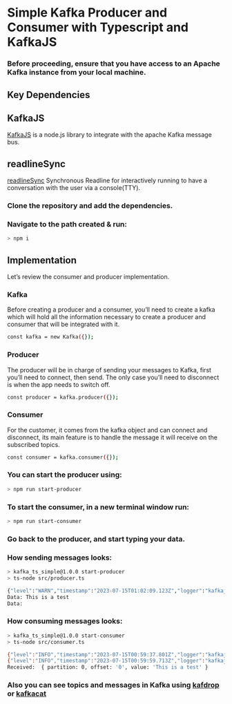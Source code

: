 # Simple Kafka Producer and Consumer with Typescript and KafkaJS

### Before proceeding, ensure that you have access to an Apache Kafka instance from your local machine.

## Key Dependencies

## KafkaJS
[KafkaJS](https://kafka.js.org/) is a node.js library to integrate with the apache Kafka message bus.

## readlineSync
[readlineSync](https://www.npmjs.com/package/readline-sync) Synchronous Readline for interactively running to have a conversation with the user via a console(TTY).

### Clone the repository and add the dependencies.

### Navigate to the path created & run:
```bash
> npm i
```

## Implementation
Let’s review the consumer and producer implementation.

### Kafka
Before creating a producer and a consumer, you’ll need to create a kafka which will hold all the information necessary to create a producer and consumer that will be integrated with it.
```bash
const kafka = new Kafka({});
```

### Producer
The producer will be in charge of sending your messages to Kafka, first you’ll need to connect, then send. The only case you’ll need to disconnect is when the app needs to switch off.
```bash
const producer = kafka.producer({});
```

### Consumer
For the customer, it comes from the kafka object and can connect and disconnect, its main feature is to handle the message it will receive on the subscribed topics.
```bash
const consumer = kafka.consumer({});
```

### You can start the producer using:  
```bash
> npm run start-producer
```

### To start the consumer, in a new terminal window run:
```bash
> npm run start-consumer
```

### Go back to the producer, and start typing your data. 

### How sending messages looks:
```bash
> kafka_ts_simple@1.0.0 start-producer
> ts-node src/producer.ts

{"level":"WARN","timestamp":"2023-07-15T01:02:09.123Z","logger":"kafkajs","message":"KafkaJS v2.0.0 switched default partitioner. To retain the same partitioning behavior as in previous versions, create the producer with the option \"createPartitioner: Partitioners.LegacyPartitioner\". See the migration guide at https://kafka.js.org/docs/migration-guide-v2.0.0#producer-new-default-partitioner for details. Silence this warning by setting the environment variable \"KAFKAJS_NO_PARTITIONER_WARNING=1\""}
Data: This is a test
Data:
```
### How consuming messages looks:
```bash
> kafka_ts_simple@1.0.0 start-consumer
> ts-node src/consumer.ts

{"level":"INFO","timestamp":"2023-07-15T00:59:37.801Z","logger":"kafkajs","message":"[Consumer] Starting","groupId":"test-group"}
{"level":"INFO","timestamp":"2023-07-15T00:59:59.713Z","logger":"kafkajs","message":"[ConsumerGroup] Consumer has joined the group","groupId":"test-group","memberId":"test-app-e06312db-3ac3-43bb-a746-2d37e388ac29","leaderId":"test-app-e06312db-3ac3-43bb-a746-2d37e388ac29","isLeader":true,"memberAssignment":{"test":[0]},"groupProtocol":"RoundRobinAssigner","duration":21911}
Received:  { partition: 0, offset: '0', value: 'This is a test' }
```

### Also you can see topics and messages in Kafka using [kafdrop](https://github.com/obsidiandynamics/kafdrop) or [kafkacat](https://github.com/edenhill/kcat)
